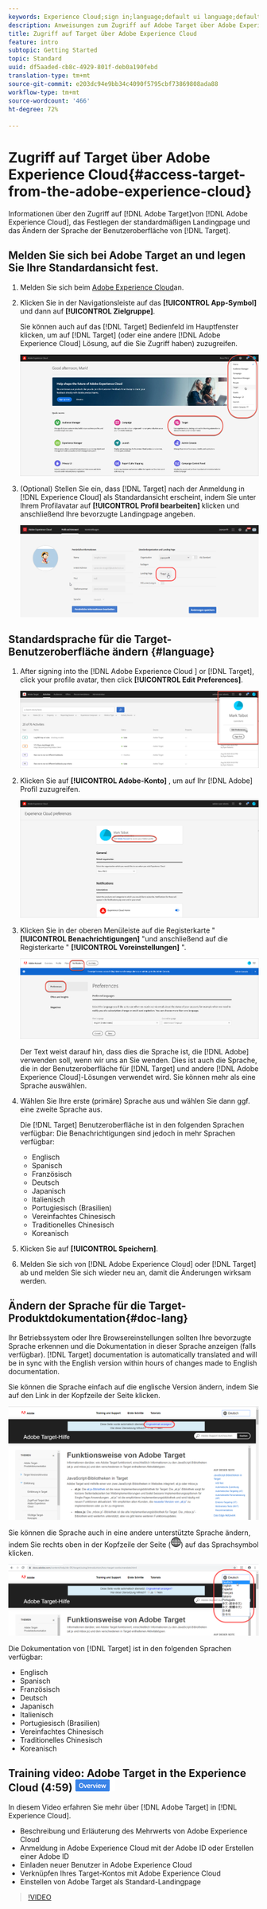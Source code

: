 ```yaml
---
keywords: Experience Cloud;sign in;language;default ui language;default language
description: Anweisungen zum Zugriff auf Adobe Target über Adobe Experience Cloud.
title: Zugriff auf Target über Adobe Experience Cloud
feature: intro
subtopic: Getting Started
topic: Standard
uuid: df5aaded-cb8c-4929-801f-deb0a190febd
translation-type: tm+mt
source-git-commit: e203dc94e9bb34c4090f5795cbf73869808ada88
workflow-type: tm+mt
source-wordcount: '466'
ht-degree: 72%

---
```



# Zugriff auf Target über Adobe Experience Cloud{#access-target-from-the-adobe-experience-cloud}

Informationen über den Zugriff auf [!DNL Adobe Target]von [!DNL Adobe Experience Cloud], das Festlegen der standardmäßigen Landingpage und das Ändern der Sprache der Benutzeroberfläche von [!DNL Target].

## Melden Sie sich bei Adobe Target an und legen Sie Ihre Standardansicht fest.

1. Melden Sie sich beim [Adobe Experience Cloud](https://experience.adobe.com/)an.

1. Klicken Sie in der Navigationsleiste auf das **[!UICONTROL App-Symbol]** und dann auf **[!UICONTROL Zielgruppe]**.

   Sie können auch auf das [!DNL Target] Bedienfeld im Hauptfenster klicken, um auf [!DNL Target] (oder eine andere [!DNL Adobe Experience Cloud] Lösung, auf die Sie Zugriff haben) zuzugreifen.

   ![Anwendungssymbol](/help/c-intro/assets/appmenu-new.png)

1. (Optional) Stellen Sie ein, dass [!DNL Target] nach der Anmeldung in [!DNL Experience Cloud] als Standardansicht erscheint, indem Sie unter Ihrem Profilavatar auf **[!UICONTROL Profil bearbeiten]** klicken und anschließend Ihre bevorzugte Landingpage angeben.

   ![Landingpage](/help/c-intro/assets/pagepref-new.png)

## Standardsprache für die Target-Benutzeroberfläche ändern {#language}

1. After signing into the [!DNL Adobe Experience Cloud ] or [!DNL Target], click your profile avatar, then click **[!UICONTROL Edit Preferences]**.

   ![Profil bearbeiten](/help/c-intro/assets/change-language.png)

1. Klicken Sie auf **[!UICONTROL Adobe-Konto]** , um auf Ihr [!DNL Adobe] Profil zuzugreifen.

   ![Adoben-Konto](/help/c-intro/assets/adobe-account.png)

1. Klicken Sie in der oberen Menüleiste auf die Registerkarte &quot; **[!UICONTROL Benachrichtigungen]** &quot;und anschließend auf die Registerkarte &quot; **[!UICONTROL Voreinstellungen]** &quot;.

   ![Bevorzugte Sprachen](/help/c-intro/assets/prefered-language.png)

   Der Text weist darauf hin, dass dies die Sprache ist, die [!DNL Adobe] verwenden soll, wenn wir uns an Sie wenden. Dies ist auch die Sprache, die in der Benutzeroberfläche für [!DNL Target] und andere [!DNL Adobe Experience Cloud]-Lösungen verwendet wird. Sie können mehr als eine Sprache auswählen.

1. Wählen Sie Ihre erste (primäre) Sprache aus und wählen Sie dann ggf. eine zweite Sprache aus.

   Die [!DNL Target] Benutzeroberfläche ist in den folgenden Sprachen verfügbar: Die Benachrichtigungen sind jedoch in mehr Sprachen verfügbar:

   * Englisch
   * Spanisch
   * Französisch
   * Deutsch
   * Japanisch
   * Italienisch
   * Portugiesisch (Brasilien)
   * Vereinfachtes Chinesisch
   * Traditionelles Chinesisch
   * Koreanisch

1. Klicken Sie auf **[!UICONTROL Speichern]**.

1. Melden Sie sich von [!DNL Adobe Experience Cloud] oder [!DNL Target] ab und melden Sie sich wieder neu an, damit die Änderungen wirksam werden.

## Ändern der Sprache für die Target-Produktdokumentation{#doc-lang}

Ihr Betriebssystem oder Ihre Browsereinstellungen sollten Ihre bevorzugte Sprache erkennen und die Dokumentation in dieser Sprache anzeigen (falls verfügbar). [!DNL Target] documentation is automatically translated and will be in sync with the English version within hours of changes made to English documentation.

Sie können die Sprache einfach auf die englische Version ändern, indem Sie auf den Link in der Kopfzeile der Seite klicken.

![Wechsel zur Ausgangssprache](/help/c-intro/assets/mt-original.png)

Sie können die Sprache auch in eine andere unterstützte Sprache ändern, indem Sie rechts oben in der Kopfzeile der Seite (![Sprachwechsel](/help/c-intro/assets/icon-language-switcher.png)) auf das Sprachsymbol klicken.

![Sprachwechsel](/help/c-intro/assets/language-switcher.png)

Die Dokumentation von [!DNL Target] ist in den folgenden Sprachen verfügbar:

* Englisch
* Spanisch
* Französisch
* Deutsch
* Japanisch
* Italienisch
* Portugiesisch (Brasilien)
* Vereinfachtes Chinesisch
* Traditionelles Chinesisch
* Koreanisch

## Training video: Adobe Target in the Experience Cloud (4:59) ![Overview badge](/help/assets/overview.png)

In diesem Video erfahren Sie mehr über [!DNL Adobe Target] in [!DNL Experience Cloud].

* Beschreibung und Erläuterung des Mehrwerts von Adobe Experience Cloud
* Anmeldung in Adobe Experience Cloud mit der Adobe ID oder Erstellen einer Adobe ID
* Einladen neuer Benutzer in Adobe Experience Cloud
* Verknüpfen Ihres Target-Kontos mit Adobe Experience Cloud
* Einstellen von Adobe Target als Standard-Landingpage

>[!VIDEO](https://www.youtube.com/v=7lwYrYC7vdM)